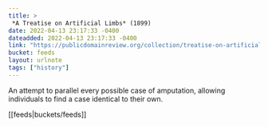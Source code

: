 ```yaml
---
title: > 
 *A Treatise on Artificial Limbs* (1899)
date: 2022-04-13 23:17:33 -0400
dateadded: 2022-04-13 23:17:33 -0400
link: "https://publicdomainreview.org/collection/treatise-on-artificial-limbs"
bucket: feeds
layout: urlnote
tags: ["history"]
--- 
```

An attempt to parallel every possible case of amputation, allowing individuals to find a case identical to their own. 
 <!-- end excerpt --> 
<div class='bucket'>[[feeds|buckets/feeds]]</div> 
